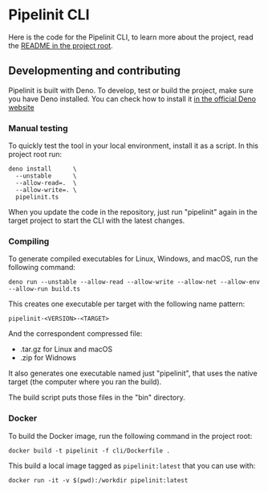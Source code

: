 # Pipelinit CLI

Here is the code for the Pipelinit CLI, to learn more about the project, read
the [README in the project root](../README.md).

## Developmenting and contributing

Pipelinit is built with Deno. To develop, test or build the project, make sure
you have Deno installed. You can check how to install it
[in the official Deno website](https://deno.land/#installation)

### Manual testing

To quickly test the tool in your local environment, install it as a script. In
this project root run:

```
deno install      \
  --unstable      \
  --allow-read=.  \
  --allow-write=. \
  pipelinit.ts
```

When you update the code in the repository, just run "pipelinit" again in the
target project to start the CLI with the latest changes.

### Compiling

To generate compiled executables for Linux, Windows, and macOS, run the
following command:

```
deno run --unstable --allow-read --allow-write --allow-net --allow-env --allow-run build.ts
```

This creates one executable per target with the following name pattern:

```
pipelinit-<VERSION>-<TARGET>
```

And the correspondent compressed file:

- .tar.gz for Linux and macOS
- .zip for Widnows

It also generates one executable named just "pipelinit", that uses the native
target (the computer where you ran the build).

The build script puts those files in the "bin" directory.

### Docker

To build the Docker image, run the following command in the project root:
```
docker build -t pipelinit -f cli/Dockerfile .
```

This build a local image tagged as `pipelinit:latest` that you can use with:
```
docker run -it -v $(pwd):/workdir pipelinit:latest
```
